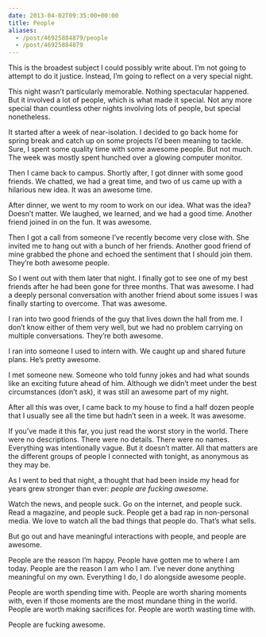 ```yaml
---
date: 2013-04-02T09:35:00+00:00
title: People
aliases:
  - /post/46925884879/people
  - /post/46925884879
---
```


<p>This is the broadest subject I could possibly write about. I&#8217;m not going to attempt to do it justice. Instead, I&#8217;m going to reflect on a very special night.</p>
<p>This night wasn&#8217;t particularly memorable. Nothing spectacular happened. But it involved a lot of people, which is what made it special. Not any more special than countless other nights involving lots of people, but special nonetheless.</p>
<p>It started after a week of near-isolation. I decided to go back home for spring break and catch up on some projects I&#8217;d been meaning to tackle. Sure, I spent some quality time with some awesome people. But not much. The week was mostly spent hunched over a glowing computer monitor.</p>
<p>Then I came back to campus. Shortly after, I got dinner with some good friends. We chatted, we had a great time, and two of us came up with a hilarious new idea. It was an awesome time.</p>
<p>After dinner, we went to my room to work on our idea. What was the idea? Doesn&#8217;t matter. We laughed, we learned, and we had a good time. Another friend joined in on the fun. It was awesome.</p>
<p>Then I got a call from someone I&#8217;ve recently become very close with. She invited me to hang out with a bunch of her friends. Another good friend of mine grabbed the phone and echoed the sentiment that I should join them. They&#8217;re both awesome people.</p>
<p>So I went out with them later that night. I finally got to see one of my best friends after he had been gone for three months. That was awesome. I had a deeply personal conversation with another friend about some issues I was finally starting to overcome. That was awesome.</p>
<p>I ran into two good friends of the guy that lives down the hall from me. I don&#8217;t know either of them very well, but we had no problem carrying on multiple conversations. They&#8217;re both awesome.</p>
<p>I ran into someone I used to intern with. We caught up and shared future plans. He&#8217;s pretty awesome.</p>
<p>I met someone new. Someone who told funny jokes and had what sounds like an exciting future ahead of him. Although we didn&#8217;t meet under the best circumstances (don&#8217;t ask), it was still an awesome part of my night.</p>
<p>After all this was over, I came back to my house to find a half dozen people that I usually see all the time but hadn&#8217;t seen in a week. It was awesome.</p>
<p>If you&#8217;ve made it this far, you just read the worst story in the world. There were no descriptions. There were no details. There were no names. Everything was intentionally vague. But it doesn&#8217;t matter. All that matters are the different groups of people I connected with tonight, as anonymous as they may be.</p>
<p>As I went to bed that night, a thought that had been inside my head for years grew stronger than ever: <em>people are fucking awesome</em>.</p>
<p>Watch the news, and people suck. Go on the internet, and people suck. Read a magazine, and people suck. People get a bad rap in non-personal media. We love to watch all the bad things that people do. That&#8217;s what sells.</p>
<p>But go out and have meaningful interactions with people, and people are awesome.</p>
<p>People are the reason I&#8217;m happy. People have gotten me to where I am today. People are the reason I am who I am. I&#8217;ve never done anything meaningful on my own. Everything I do, I do alongside awesome people.</p>
<p>People are worth spending time with. People are worth sharing moments with, even if those moments are the most mundane thing in the world. People are worth making sacrifices for. People are worth wasting time with.</p>
<p>People are fucking awesome.</p>
